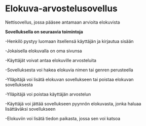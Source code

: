 # Elokuva-arvostelusovellus
Nettisovellus, jossa pääsee antamaan arvioita elokuvista

**Sovelluksella on seuraavia toimintoja**

-Henkilö pystyy luomaan itsellensä käyttäjän ja kirjautua sisään

-Jokaisella elokuvalla on oma sivunsa

-Käyttäjät voivat antaa elokuville arvosteluita

-Sovelluksesta voi hakea elokuvia nimen tai genren perusteella

-Ylläpitäjä voi lisätä elokuvan sovellukseen tai poistaa elokuvan sovelluksesta

-Ylläpitäjä voi poistaa käyttäjän arvostelun

-Käyttäjä voi jättää sovellukseen pyynnön elokuvasta, jonka haluaa lisättäväksi sovellukseen

-Elokuviin voi lisätä tiedon paikasta, jossa sen voi katsoa
